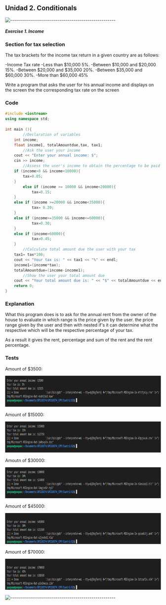 ## Unidad 2. Conditionals

![-----------------------------------------------------](https://raw.githubusercontent.com/andreasbm/readme/master/assets/lines/rainbow.png)

##### Exercise 1. Income

### Section for tax selection

The tax brackets for the income tax return in a given country are as follows:

   -Income Tax rate
   -Less than $10,000 5%.
   -Between $10,000 and $20,000 15%.
   -Between $20,000 and $35,000 20%.
   -Between $35,000 and $60,000 30%.
   -More than $60,000 45% 

Write a program that asks the user for his annual income and displays on the screen the 
the corresponding tax rate on the screen

### Code

```c++
#include <iostream>
using namespace std;

int main (){
        //Declaration of variables
    int income;
    float income1, totalAmountdue,tax, tax1;
        //Ask the user your income
    cout << "Enter your annual income: $"; 
    cin >> income;
        //Assess the user's income to obtain the percentage to be paid
    if (income>0 && income<10000){
        tax=0.05;
    }
        else if (income >= 10000 && income<20000){
            tax=0.15;
    }
    else if (income >=20000 && income<35000){
            tax= 0.20;
    }
    else if (income>=35000 && income<=60000){
            tax=0.30;
    }
    else if (income>60000){
            tax=0.45;
    }
        //Calculate total amount due the user with your tax
    tax1= tax*100;
    cout << "Your tax is: " << tax1 << "%" << endl;
    income1=(income*tax);
    totalAmountdue=(income-income1);
        //Show the user your total amount due
    cout << "Your total amount due is: " << "$" << totalAmountdue << endl;
    return 0;
}
```

### Explanation

What this program does is to ask for the annual rent from the owner of the house to evaluate in which range is the price given by the user. 
the price range given by the user and then with nested if's it can determine what the respective 
which will be the respective percentage of your tax.

As a result it gives the rent, percentage and sum of the rent and the rent percentage.

### Tests 

Amount of $3500:

<img alt="c++" height="100" src="/imagenes/prueba1.png"/>

Amount of $15000:

<img alt="c++" height="100" src="/imagenes/prueba2.png"/>

Amoutn of $30000:

<img alt="c++" height="100" src="/imagenes/prueba3.png"/>

Amount of $45000:

<img alt="c++" height="100" src="/imagenes/prueba4.png"/>

Amount of $70000:

<img alt="c++" height="100" src="/imagenes/prueba5.png"/>

![-----------------------------------------------------](https://raw.githubusercontent.com/andreasbm/readme/master/assets/lines/rainbow.png)
